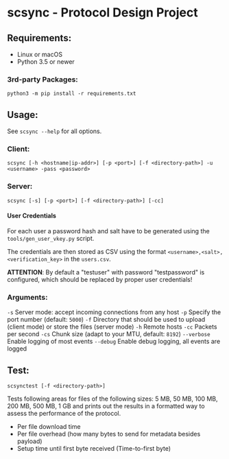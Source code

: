 # scsync - Protocol Design Project

## Requirements:
* Linux or macOS
* Python 3.5 or newer

### 3rd-party Packages:
`python3 -m pip install -r requirements.txt`

## Usage:

See `scsync --help` for all options.

### Client:
`scsync [-h <hostname|ip-addr>] [-p <port>] [-f <directory-path>] -u <username> -pass <password>`

### Server:
`scsync [-s] [-p <port>] [-f <directory-path>] [-cc]` 

#### User Credentials
For each user a password hash and salt have to be generated using the `tools/gen_user_vkey.py` script.

The credentials are then stored as CSV using the format `<username>,<salt>,<verification_key>` in the `users.csv`.

**ATTENTION**: By default a "testuser" with password "testpassword" is configured, which should be replaced by proper user credentials!

### Arguments:
`-s` Server mode: accept incoming connections from any host
`-p` Specify the port number (default: `5000`)
`-f` Directory that should be used to upload (client mode) or store the files (server mode)
`-h` Remote hosts
`-cc` Packets per second
`-cs` Chunk size (adapt to your MTU, default: `8192`)
`--verbose` Enable logging of most events
`--debug` Enable debug logging, all events are logged

## Test:
`scsynctest [-f <directory-path>]`  

Tests following areas for files of the following sizes: 5 MB, 50 MB, 100 MB, 200 MB, 500 MB, 1 GB and prints out the results in a formatted way to assess the performance of the protocol.  
* Per file download time
* Per file overhead (how many bytes to send for metadata besides payload)
* Setup time until first byte received (Time-to-first byte)

